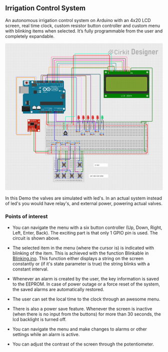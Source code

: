 ## Irrigation Control System

An autonomous irrigation control system on Arduino with an 4x20 LCD screen, real time clock, custom resistor button controller and custom menu with blinking items when selected. It’s fully programmable from the user and completely expandable.

<img src="images/circuit.png">

In this Demo the valves are simulated with led's. In an actual system instead of led's you would have relay's, and external power, powering actual valves.

### Points of interest

* You can navigate the menu with a six button controller (Up, Down, Right, Left, Enter, Back). The exciting part is that only 1 GPIO pin is used. The circuit is shown above.

* The selected item in the menu (where the cursor is) is indicated with blinking of the item. This is achieved with the function Blinkable in [Blinking.ino](source/irrigation_control_system/Blinking.ino). This function either displays a string on the screen constantly or (if it's state parameter is true) the string blinks with a constant interval.

* Whenever an alarm is created by the user, the key information is saved to the EEPROM. In case of power outage or a force reset of the system, the saved alarms are automatically restored.

* The user can set the local time to the clock through an awesome menu.

* There is also a power save feature. Whenever the screen is inactive (when there is no input from the buttons) for more than 30 seconds, the lcd backlight is turned off.

* You can navigate the menu and make changes to alarms or other settings while an alarm is active.

* You can adjust the contrast of the screen through the potentiometer.
